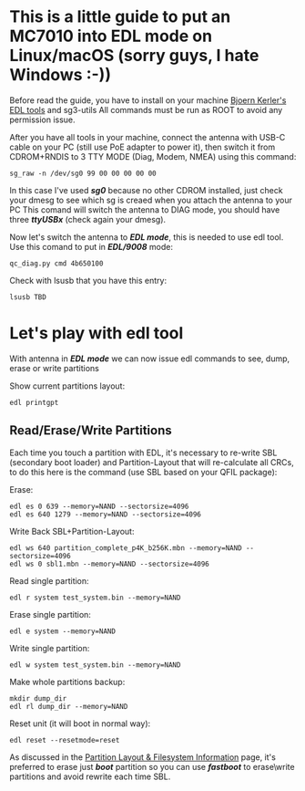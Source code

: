 # This is a little guide to put an MC7010 into EDL mode on Linux/macOS (sorry guys, I hate Windows :-))

Before read the guide, you have to install on your machine [Bjoern Kerler's EDL tools](https://github.com/bkerler/edl) and sg3-utils
All commands must be run as ROOT to avoid any permission issue.

After you have all tools in your machine, connect the antenna with USB-C cable on your PC (still use PoE adapter to power it), then switch it from CDROM+RNDIS to 3 TTY MODE (Diag, Modem, NMEA) 
using this command:

`sg_raw -n /dev/sg0 99 00 00 00 00 00`

In this case I've used ***sg0*** because no other CDROM installed, just check your dmesg to see which sg is creaed when you attach the antenna to your PC
This comand will switch the antenna to DIAG mode, you should have three ***ttyUSBx*** (check again your dmesg).

Now let's switch the antenna to ***EDL mode***, this is needed to use edl tool. Use this comand to put in ***EDL/9008*** mode:

`qc_diag.py cmd 4b650100`

Check with lsusb that you have this entry:

`lsusb TBD`

# Let's play with edl tool

With antenna in ***EDL mode*** we can now issue edl commands to see, dump, erase or write partitions

Show current partitions layout:

`edl printgpt`

## Read/Erase/Write Partitions

Each time you touch a partition with EDL, it's necessary to re-write SBL (secondary boot loader) and Partition-Layout that will re-calculate all CRCs, to do this here is the command (use SBL based on your QFIL package):

Erase:
```
edl es 0 639 --memory=NAND --sectorsize=4096 
edl es 640 1279 --memory=NAND --sectorsize=4096 
```

Write Back SBL+Partition-Layout:
```
edl ws 640 partition_complete_p4K_b256K.mbn --memory=NAND --sectorsize=4096 
edl ws 0 sbl1.mbn --memory=NAND --sectorsize=4096 
```

Read single partition:

`edl r system test_system.bin --memory=NAND`

Erase single partition:

`edl e system --memory=NAND`

Write single partition:

`edl w system test_system.bin --memory=NAND`

Make whole partitions backup:

```
mkdir dump_dir
edl rl dump_dir --memory=NAND
```

Reset unit (it will boot in normal way):

`edl reset --resetmode=reset`

As discussed in the [Partition Layout & Filesystem Information](fs.md) page, it's preferred to erase just ***boot*** partition so you can use ***fastboot*** to erase\write partitions and avoid rewrite each time SBL.